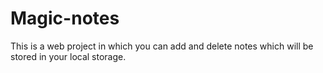 # Magic-notes
This is a web project in which you can add and delete notes which will be stored in your local storage.
